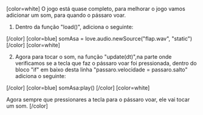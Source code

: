 [color=white]
O jogo está quase completo, para melhorar o jogo vamos adicionar um som, para quando o pássaro voar. 

1. Dentro da função "load()", adiciona o seguinte:

[/color] [color=blue]
    somAsa = love.audio.newSource("flap.wav", "static")
[/color] [color=white]

2. Agora para tocar o som, na função "update(dt)",na parte onde verificamos se a tecla 
que faz o pássaro voar foi pressionada, dentro do bloco "if" em baixo desta linha 
"passaro.velocidade = passaro.salto" adiciona o seguinte:

[/color] [color=blue]
    somAsa:play()
[/color] [color=white]

Agora sempre que pressionares a tecla para o pássaro voar, ele vai tocar um som.
[/color] 